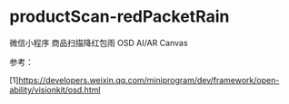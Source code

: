 # productScan-redPacketRain
微信小程序 商品扫描降红包雨 OSD AI/AR Canvas


参考：

[1]https://developers.weixin.qq.com/miniprogram/dev/framework/open-ability/visionkit/osd.html
